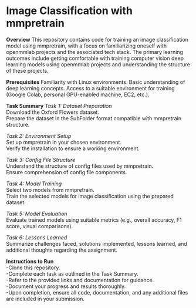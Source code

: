 # Image Classification with mmpretrain

**Overview**
This repository contains code for training an image classification model using mmpretrain, with a focus on familiarizing oneself with openmmlab projects and the associated tech stack. The primary learning outcomes include getting comfortable with training computer vision deep learning models using openmmlab projects and understanding the structure of these projects.

**Prerequisites**
Familiarity with Linux environments.
Basic understanding of deep learning concepts.
Access to a suitable environment for training (Google Colab, personal GPU-enabled machine, EC2, etc.).

**Task Summary**
*Task 1: Dataset Preparation*  
Download the Oxford Flowers dataset.  
Prepare the dataset in the SubFolder format compatible with mmpretrain structure. 

*Task 2: Environment Setup*  
Set up mmpretrain in your chosen environment.  
Verify the installation to ensure a working environment.  

*Task 3: Config File Structure*  
Understand the structure of config files used by mmpretrain.  
Ensure comprehension of config file components.  

*Task 4: Model Training*  
Select two models from mmpretrain.  
Train the selected models for image classification using the prepared dataset.  

*Task 5: Model Evaluation*  
Evaluate trained models using suitable metrics (e.g., overall accuracy, F1 score, visual comparisons).  

*Task 6: Lessons Learned*  
Summarize challenges faced, solutions implemented, lessons learned, and additional thoughts regarding the assignment.  

**Instructions to Run**  
 -Clone this repository.  
 -Complete each task as outlined in the Task Summary.  
 -Refer to the provided links and documentation for guidance.  
 -Document your progress and results thoroughly.  
 -Upon completion, ensure all code, documentation, and any additional files are included in your submission.  
